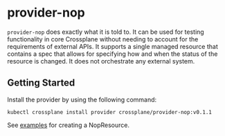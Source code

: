 # provider-nop

`provider-nop` does exactly what it is told to. It can be used for testing
functionality in core Crossplane without needing to account for the requirements
of external APIs. It supports a single managed resource that contains a spec
that allows for specifying how and when the status of the resource is changed.
It does not orchestrate any external system. 

## Getting Started
Install the provider by using the following command:

```
kubectl crossplane install provider crossplane/provider-nop:v0.1.1
```

See [examples](examples/) for creating a NopResource.
